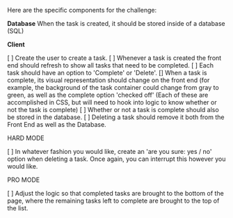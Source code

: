 Here are the specific components for the challenge:

**Database**
When the task is created, it should be stored inside of a database (SQL)

**Client**

[ ] Create the user to create a task.
[ ] Whenever a task is created the front end should refresh to show all tasks that need to be completed.
[ ] Each task should have an option to 'Complete' or 'Delete'.
[] When a task is complete, its visual representation should change on the front end (for example, the background of the task container could change from gray to green, as well as the complete option 'checked off' (Each of these are accomplished in CSS, but will need to hook into logic to know whether or not the task is complete)
[ ] Whether or not a task is complete should also be stored in the database.
[ ] Deleting a task should remove it both from the Front End as well as the Database.


HARD MODE

[ ] In whatever fashion you would like, create an 'are you sure: yes / no' option when deleting a task. Once again, you can interrupt this however you would like.

PRO MODE

[ ] Adjust the logic so that completed tasks are brought to the bottom of the page, where the remaining tasks left to complete are brought to the top of the list.
